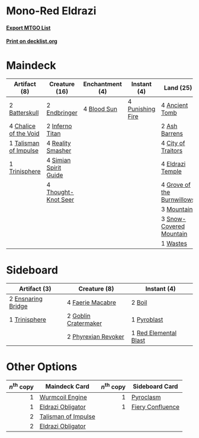 # Mono-Red Eldrazi

#### [Export MTGO List](../collection/Mono-Red%20Eldrazi/Mono-Red%20Eldrazi.txt)
#### [Print on decklist.org](http://decklist.org/?deckmain=4%09Ancient%20Tomb%0A2%09Ash%20Barrens%0A2%09Batterskull%0A4%09Blood%20Sun%0A4%09Chalice%20of%20the%20Void%0A3%09Chandra,%20Torch%20of%20Defiance%0A4%09City%20of%20Traitors%0A4%09Eldrazi%20Temple%0A2%09Endbringer%0A4%09Grove%20of%20the%20Burnwillows%0A2%09Inferno%20Titan%0A3%09Mountain%0A4%09Punishing%20Fire%0A4%09Reality%20Smasher%0A4%09Simian%20Spirit%20Guide%0A3%09Snow-Covered%20Mountain%0A1%09Talisman%20of%20Impulse%0A4%09Thought-Knot%20Seer%0A1%09Trinisphere%0A1%09Wastes&deckside=2%09Boil%0A2%09Ensnaring%20Bridge%0A4%09Faerie%20Macabre%0A2%09Goblin%20Cratermaker%0A2%09Phyrexian%20Revoker%0A1%09Pyroblast%0A1%09Red%20Elemental%20Blast%0A1%09Trinisphere)
# Maindeck

|                                          Artifact (8)                                          |                                         Creature (16)                                          |                                   Enchantment (4)                                    |                                        Instant (4)                                        |                                              Land (25)                                              |                                           Planeswalker (3)                                            |
|------------------------------------------------------------------------------------------------|------------------------------------------------------------------------------------------------|--------------------------------------------------------------------------------------|-------------------------------------------------------------------------------------------|-----------------------------------------------------------------------------------------------------|-------------------------------------------------------------------------------------------------------|
|2 [Batterskull](http://gatherer.wizards.com/Pages/Card/Details.aspx?multiverseid=233055)        |2 [Endbringer](http://gatherer.wizards.com/Pages/Card/Details.aspx?multiverseid=407513)         |4 [Blood Sun](http://gatherer.wizards.com/Pages/Card/Details.aspx?multiverseid=439749)|4 [Punishing Fire](http://gatherer.wizards.com/Pages/Card/Details.aspx?multiverseid=243483)|4 [Ancient Tomb](http://gatherer.wizards.com/Pages/Card/Details.aspx?multiverseid=382842)            |3 [Chandra, Torch of Defiance](http://gatherer.wizards.com/Pages/Card/Details.aspx?multiverseid=417683)|
|4 [Chalice of the Void](http://gatherer.wizards.com/Pages/Card/Details.aspx?multiverseid=370411)|2 [Inferno Titan](http://gatherer.wizards.com/Pages/Card/Details.aspx?multiverseid=446845)      |                                                                                      |                                                                                           |2 [Ash Barrens](http://gatherer.wizards.com/Pages/Card/Details.aspx?multiverseid=442225)             |                                                                                                       |
|1 [Talisman of Impulse](http://gatherer.wizards.com/Pages/Card/Details.aspx?multiverseid=39600) |4 [Reality Smasher](http://gatherer.wizards.com/Pages/Card/Details.aspx?multiverseid=407517)    |                                                                                      |                                                                                           |4 [City of Traitors](http://gatherer.wizards.com/Pages/Card/Details.aspx?multiverseid=397543)        |                                                                                                       |
|1 [Trinisphere](http://gatherer.wizards.com/Pages/Card/Details.aspx?multiverseid=425823)        |4 [Simian Spirit Guide](http://gatherer.wizards.com/Pages/Card/Details.aspx?multiverseid=442137)|                                                                                      |                                                                                           |4 [Eldrazi Temple](http://gatherer.wizards.com/Pages/Card/Details.aspx?multiverseid=397690)          |                                                                                                       |
|                                                                                                |4 [Thought-Knot Seer](http://gatherer.wizards.com/Pages/Card/Details.aspx?multiverseid=407519)  |                                                                                      |                                                                                           |4 [Grove of the Burnwillows](http://gatherer.wizards.com/Pages/Card/Details.aspx?multiverseid=438804)|                                                                                                       |
|                                                                                                |                                                                                                |                                                                                      |                                                                                           |3 [Mountain](http://gatherer.wizards.com/Pages/Card/Details.aspx?multiverseid=439604)                |                                                                                                       |
|                                                                                                |                                                                                                |                                                                                      |                                                                                           |3 [Snow-Covered Mountain](http://gatherer.wizards.com/Pages/Card/Details.aspx?multiverseid=184814)   |                                                                                                       |
|                                                                                                |                                                                                                |                                                                                      |                                                                                           |1 [Wastes](http://gatherer.wizards.com/Pages/Card/Details.aspx?multiverseid=407693)                  |                                                                                                       |


# Sideboard

|                                        Artifact (3)                                         |                                         Creature (8)                                          |                                          Instant (4)                                           |
|---------------------------------------------------------------------------------------------|-----------------------------------------------------------------------------------------------|------------------------------------------------------------------------------------------------|
|2 [Ensnaring Bridge](http://gatherer.wizards.com/Pages/Card/Details.aspx?multiverseid=442213)|4 [Faerie Macabre](http://gatherer.wizards.com/Pages/Card/Details.aspx?multiverseid=370410)    |2 [Boil](http://gatherer.wizards.com/Pages/Card/Details.aspx?multiverseid=430682)               |
|1 [Trinisphere](http://gatherer.wizards.com/Pages/Card/Details.aspx?multiverseid=425823)     |2 [Goblin Cratermaker](http://gatherer.wizards.com/Pages/Card/Details.aspx?multiverseid=452853)|1 [Pyroblast](http://gatherer.wizards.com/Pages/Card/Details.aspx?multiverseid=159243)          |
|                                                                                             |2 [Phyrexian Revoker](http://gatherer.wizards.com/Pages/Card/Details.aspx?multiverseid=220589) |1 [Red Elemental Blast](http://gatherer.wizards.com/Pages/Card/Details.aspx?multiverseid=202447)|


# Other Options

|*n*<sup>th</sup> copy|                                        Maindeck Card                                        |*n*<sup>th</sup> copy|                                      Sideboard Card                                       |
|--------------------:|---------------------------------------------------------------------------------------------|--------------------:|-------------------------------------------------------------------------------------------|
|                    1|[Wurmcoil Engine](http://gatherer.wizards.com/Pages/Card/Details.aspx?multiverseid=425825)   |                    1|[Pyroclasm](http://gatherer.wizards.com/Pages/Card/Details.aspx?multiverseid=4354)         |
|                    1|[Eldrazi Obligator](http://gatherer.wizards.com/Pages/Card/Details.aspx?multiverseid=407606) |                    1|[Fiery Confluence](http://gatherer.wizards.com/Pages/Card/Details.aspx?multiverseid=446834)|
|                    2|[Talisman of Impulse](http://gatherer.wizards.com/Pages/Card/Details.aspx?multiverseid=39600)|                     |                                                                                           |
|                    2|[Eldrazi Obligator](http://gatherer.wizards.com/Pages/Card/Details.aspx?multiverseid=407606) |                     |                                                                                           |

